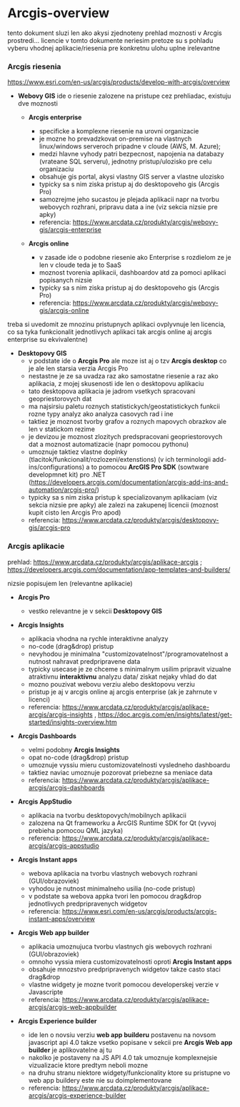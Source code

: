 # Arcgis-overview

tento dokument sluzi len ako akysi zjednoteny prehlad moznosti v Arcgis prostredi...
licencie v tomto dokumente neriesim pretoze su s pohladu vyberu vhodnej aplikacie/riesenia pre konkretnu ulohu uplne irelevantne

### Arcgis riesenia
https://www.esri.com/en-us/arcgis/products/develop-with-arcgis/overview
* **Webovy GIS**
  ide o riesenie zalozene na pristupe cez prehliadac, existuju dve moznosti
  -  **Arcgis enterprise**
      - specificke a komplexne riesenie na urovni organizacie 
      - je mozne ho prevadzkovat on-premise na vlastnych linux/windows serveroch pripadne v cloude (AWS, M. Azure);
      - medzi hlavne vyhody patri bezpecnost, napojenia na databazy (vrateane SQL serveru), jednotny pristup/ulozisko pre celu organizaciu
      - obsahuje gis portal, akysi vlastny GIS server a vlastne ulozisko
      - typicky sa s nim ziska pristup aj do desktopoveho gis (Arcgis Pro)
      - samozrejme jeho sucastou je plejada aplikacii napr na tvorbu webovych rozhrani, pripravu data a ine (viz sekcia nizsie pre apky)
      - referencia: https://www.arcdata.cz/produkty/arcgis/webovy-gis/arcgis-enterprise
    
  - **Arcgis online** 
    - v zasade ide o podobne riesenie ako Enterprise s rozdielom ze je len v cloude teda je to SaaS
    - moznost tvorenia aplikacii, dashboardov atd za pomoci aplikaci popisanych nizsie 
    - typicky sa s nim ziska pristup aj do desktopoveho gis (Arcgis Pro)
    - referencia: https://www.arcdata.cz/produkty/arcgis/webovy-gis/arcgis-online
                    
treba si uvedomit ze mnozinu pristupnych aplikaci ovplyvnuje len licencia, co sa tyka funkcionalit jednotlivych aplikaci tak arcgis online aj arcgis enterprise su ekvivalentne)

* **Desktopovy GIS** 
  - v podstate ide o **Arcgis Pro** ale moze ist aj o tzv **Arcgis desktop** co je ale len starsia verzia Arcgis Pro
  - nestastne je ze sa uvadza raz ako samostatne riesenie a raz ako aplikacia, z mojej skusenosti ide len o desktopovu aplikaciu
  - tato desktopova aplikacia je jadrom vsetkych spracovani geopriestorovych dat
  - ma najsirsiu paletu roznych statistickych/geostatistickych funkcii rozne typy analyz ako analyza casovych rad i ine
  - taktiez je moznost tvorby grafov a roznych mapovych obrazkov ale len v statickom rezime
  - je devizou je moznost zlozitych predspracovani geopriestorovych dat a moznost automatizacie (napr pomocou pythonu)
  - umoznuje taktiez vlastne doplnky (tlacitok/funkcionalit/rozlozeni/extenstions) (v ich terminologii add-ins/configurations) a to pomocou
     **ArcGIS Pro SDK** (sowtware developmnet kit) pro .NET (https://developers.arcgis.com/documentation/arcgis-add-ins-and-automation/arcgis-pro/)
  - typicky sa s nim ziska pristup k specializovanym aplikaciam (viz sekcia nizsie pre apky) ale zalezi na zakupenej licencii (moznost kupit cisto len Arcgis Pro apod)
  - referencia: https://www.arcdata.cz/produkty/arcgis/desktopovy-gis/arcgis-pro
  
### Arcgis aplikacie 
prehlad: https://www.arcdata.cz/produkty/arcgis/aplikace-arcgis ; https://developers.arcgis.com/documentation/app-templates-and-builders/ 

nizsie popisujem len (relevantne aplikacie)
  * **Arcgis Pro**
    - vestko relevantne je v sekcii **Desktopovy GIS**
  * **Arcgis Insights**
    - aplikacia vhodna na rychle interaktivne analyzy
    - no-code (drag&drop) pristup
    - nevyhodou je minimalna "customizovatelnost"/programovatelnost a nutnost nahravat predpripravene data
    - typicky usecase je ze chceme s minimalnym usilim pripravit vizualne atraktivnu **interaktivnu** analyzu data/ ziskat nejaky vhlad do dat 
    - mozno pouzivat webovu verziu alebo desktopovu verziu
    - pristup je aj v arcgis online aj arcgis enterprise (ak je zahrnute v licenci)
    - referencia: https://www.arcdata.cz/produkty/arcgis/aplikace-arcgis/arcgis-insights , https://doc.arcgis.com/en/insights/latest/get-started/insights-overview.htm
    
    
  * **Arcgis Dashboards**
    - velmi podobny **Arcgis Insights**
    - opat no-code (drag&drop) pristup
    - umoznuje vyssiu mieru customizovatelnosti vysledneho dashboardu
    - taktiez naviac umoznuje pozorovat priebezne sa meniace data
    - referencia: https://www.arcdata.cz/produkty/arcgis/aplikace-arcgis/arcgis-dashboards
    
  * **Arcgis AppStudio**
    - aplikacia na tvorbu desktopovych/mobilnych aplikacii
    - zalozena na Qt frameworku a ArcGIS Runtime SDK for Qt (vyvoj prebieha pomocou QML jazyka)
    - referencia: https://www.arcdata.cz/produkty/arcgis/aplikace-arcgis/arcgis-appstudio
  
  * **Arcgis Instant apps**
    - webova aplikacia na tvorbu vlastnych webovych rozhrani (GUI/obrazoviek)
    - vyhodou je nutnost minimalneho usilia (no-code pristup)
    - v podstate sa webova appka tvori len pomocou drag&drop jednotlivych predpripravenych widgetov
    - referencia: https://www.esri.com/en-us/arcgis/products/arcgis-instant-apps/overview
  * **Arcgis Web app builder**
    - aplikacia umoznujuca tvorbu vlastnych gis webovych rozhrani (GUI/obrazoviek)
    - omnoho vyssia miera customizovatelnosti oproti **Arcgis Instant apps**
    - obsahuje mnozstvo predpripravenych widgetov takze casto staci drag&drop
    - vlastne widgety je mozne tvorit pomocou developerskej verzie v Javascripte
    - referencia: https://www.arcdata.cz/produkty/arcgis/aplikace-arcgis/arcgis-web-appbuilder
    
  * **Arcgis Experience builder**
    - ide len o novsiu verziu **web app builderu** postavenu na novsom javascript api 4.0 takze vsetko popisane v sekcii pre **Arcgis Web app builder** je            aplikovatelne aj tu
    - nakolko je postaveny na JS API 4.0 tak umoznuje komplexnejsie vizualizacie ktore predtym neboli mozne
    - na druhu stranu niektore widgety/funkcionality ktore su pristupne vo web app buildery este nie su doimplementovane
    - referencia: https://www.arcdata.cz/produkty/arcgis/aplikace-arcgis/arcgis-experience-builder
  
  
  
